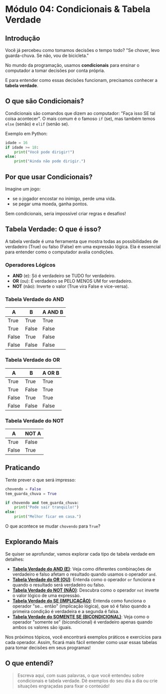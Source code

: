 # Módulo 04: Condicionais & Tabela Verdade

## Introdução

Você já percebeu como tomamos decisões o tempo todo? "Se chover, levo guarda-chuva. Se não, vou de bicicleta."

No mundo da programação, usamos **condicionais** para ensinar o computador a tomar decisões por conta própria.

E para entender como essas decisões funcionam, precisamos conhecer a **tabela verdade**.

## O que são Condicionais?

Condicionais são comandos que dizem ao computador: "Faça isso SE tal coisa acontecer". O mais comum é o famoso `if` (se), mas também temos `else` (senão) e `elif` (senão se).

Exemplo em Python:

```python
idade = 16
if idade >= 18:
    print("Você pode dirigir!")
else:
    print("Ainda não pode dirigir.")
```

## Por que usar Condicionais?

Imagine um jogo:

- se o jogador encostar no inimigo, perde uma vida.
- se pegar uma moeda, ganha pontos.

Sem condicionais, seria impossível criar regras e desafios!

## Tabela Verdade: O que é isso?

A tabela verdade é uma ferramenta que mostra todas as possibilidades de verdadeiro (True) ou falso (False) em uma expressão lógica. Ela é essencial para entender como o computador avalia condições.

### Operadores Lógicos

- **AND** (e): Só é verdadeiro se TUDO for verdadeiro.
- **OR** (ou): É verdadeiro se PELO MENOS UM for verdadeiro.
- **NOT** (não): Inverte o valor (True vira False e vice-versa).

### Tabela Verdade do AND

| A     | B     | A AND B |
|-------|-------|---------|
| True  | True  | True    |
| True  | False | False   |
| False | True  | False   |
| False | False | False   |

### Tabela Verdade do OR

| A     | B     | A OR B  |
|-------|-------|---------|
| True  | True  | True    |
| True  | False | True    |
| False | True  | True    |
| False | False | False   |

### Tabela Verdade do NOT

| A     | NOT A |
|-------|-------|
| True  | False |
| False | True  |

## Praticando

Tente prever o que será impresso:

```python
chovendo = False
tem_guarda_chuva = True

if chovendo and tem_guarda_chuva:
    print("Pode sair tranquilo!")
else:
    print("Melhor ficar em casa.")
```

O que acontece se mudar `chovendo` para `True`?

## Explorando Mais

Se quiser se aprofundar, vamos explorar cada tipo de tabela verdade em detalhes:

- **[Tabela Verdade do AND (E)](./and/)**: Veja como diferentes combinações de verdadeiro e falso afetam o resultado quando usamos o operador `and`.
- **[Tabela Verdade do OR (OU)](./or/)**: Entenda como o operador `or` funciona e quando o resultado será verdadeiro ou falso.
- **[Tabela Verdade do NOT (NÃO)](./not/)**: Descubra como o operador `not` inverte o valor lógico de uma expressão.
- **[Tabela Verdade do SE (IMPLICAÇÃO)](./se-e-somente-se/)**: Entenda como funciona o operador "se... então" (implicação lógica), que só é falso quando a primeira condição é verdadeira e a segunda é falsa.
- **[Tabela Verdade do SOMENTE SE (BICONDICIONAL)](./somente-se/)**: Veja como o operador "somente se" (bicondicional) é verdadeiro apenas quando ambos os valores são iguais.

Nos próximos tópicos, você encontrará exemplos práticos e exercícios para cada operador. Assim, ficará mais fácil entender como usar essas tabelas para tomar decisões em seus programas!

## O que entendi?

> Escreva aqui, com suas palavras, o que você entendeu sobre condicionais e tabela verdade. Dê exemplos do seu dia a dia ou crie situações engraçadas para fixar o conteúdo!
